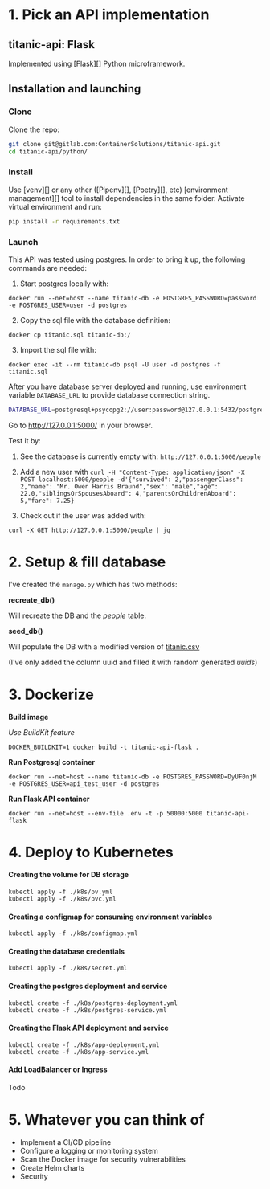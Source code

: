 

# 1. Pick an API implementation

## titanic-api: Flask

Implemented using [Flask][] Python microframework.

## Installation and launching

### Clone

Clone the repo:

``` bash
git clone git@gitlab.com:ContainerSolutions/titanic-api.git
cd titanic-api/python/
```

### Install

Use [venv][] or any other ([Pipenv][], [Poetry][], etc) [environment management][] tool to install dependencies in the same folder.
Activate virtual environment and run:

``` bash
pip install -r requirements.txt
```

### Launch

This API was tested using postgres. In order to bring it up, the following commands are needed:

1) Start postgres locally with:

```
docker run --net=host --name titanic-db -e POSTGRES_PASSWORD=password -e POSTGRES_USER=user -d postgres
```
2) Copy the sql file with the database definition:

```
docker cp titanic.sql titanic-db:/
```


3) Import the sql file with: 

```
docker exec -it --rm titanic-db psql -U user -d postgres -f titanic.sql
```


After you have database server deployed and running, use environment variable `DATABASE_URL` to provide database connection string.

``` bash
DATABASE_URL=postgresql+psycopg2://user:password@127.0.0.1:5432/postgres python run.py
```

Go to <http://127.0.0.1:5000/> in your browser.

Test it by:
1) See the database is currently empty with: `http://127.0.0.1:5000/people`
2) Add a new user with `curl -H "Content-Type: application/json" -X POST localhost:5000/people -d'{"survived": 2,"passengerClass": 2,"name": "Mr. Owen Harris Braund","sex": "male","age": 22.0,"siblingsOrSpousesAboard": 4,"parentsOrChildrenAboard": 5,"fare": 7.25}`

3) Check out if the user was added with:

```
curl -X GET http://127.0.0.1:5000/people | jq
```



# 2. Setup & fill database

I've created the ```manage.py``` which has two methods:

**recreate_db()**

Will recreate the DB and the *people* table.

**seed_db()**

Will populate the DB with a modified version of [titanic.csv](https://gitlab.com/ContainerSolutions/titanic-api/-/blob/master/titanic.csv) 

(I've only added the column uuid and filled it with random generated *uuids*)

# 3. Dockerize

**Build image**

*Use BuildKit feature*
```
DOCKER_BUILDKIT=1 docker build -t titanic-api-flask .
```

**Run Postgresql container**

```
docker run --net=host --name titanic-db -e POSTGRES_PASSWORD=DyUF0njM -e POSTGRES_USER=api_test_user -d postgres
```

**Run Flask API container**
```
docker run --net=host --env-file .env -t -p 50000:5000 titanic-api-flask 
```

# 4. Deploy to Kubernetes

#### Creating the volume for DB storage

```
kubectl apply -f ./k8s/pv.yml
kubectl apply -f ./k8s/pvc.yml 
```

#### Creating a configmap for consuming environment variables 

```
kubectl apply -f ./k8s/configmap.yml
```

#### Creating the database credentials
```
kubectl apply -f ./k8s/secret.yml
```

#### Creating the postgres deployment and service
```
kubectl create -f ./k8s/postgres-deployment.yml
kubectl create -f ./k8s/postgres-service.yml
```


#### Creating the Flask API deployment and service
```
kubectl create -f ./k8s/app-deployment.yml
kubectl create -f ./k8s/app-service.yml
```

#### Add LoadBalancer or Ingress
Todo

# 5. Whatever you can think of

- Implement a CI/CD pipeline
- Configure a logging or monitoring system
- Scan the Docker image for security vulnerabilities
- Create Helm charts
- Security